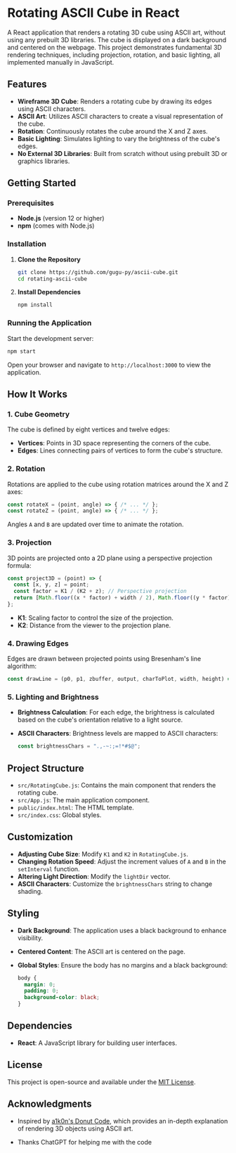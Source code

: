 # Rotating ASCII Cube in React

A React application that renders a rotating 3D cube using ASCII art, without using any prebuilt 3D libraries. The cube is displayed on a dark background and centered on the webpage. This project demonstrates fundamental 3D rendering techniques, including projection, rotation, and basic lighting, all implemented manually in JavaScript.

## Features

- **Wireframe 3D Cube**: Renders a rotating cube by drawing its edges using ASCII characters.
- **ASCII Art**: Utilizes ASCII characters to create a visual representation of the cube.
- **Rotation**: Continuously rotates the cube around the X and Z axes.
- **Basic Lighting**: Simulates lighting to vary the brightness of the cube's edges.
- **No External 3D Libraries**: Built from scratch without using prebuilt 3D or graphics libraries.

## Getting Started

### Prerequisites

- **Node.js** (version 12 or higher)
- **npm** (comes with Node.js)

### Installation

1. **Clone the Repository**

   ```bash
   git clone https://github.com/gugu-py/ascii-cube.git
   cd rotating-ascii-cube
   ```

2. **Install Dependencies**

   ```bash
   npm install
   ```

### Running the Application

Start the development server:

```bash
npm start
```

Open your browser and navigate to `http://localhost:3000` to view the application.

## How It Works

### 1. Cube Geometry

The cube is defined by eight vertices and twelve edges:

- **Vertices**: Points in 3D space representing the corners of the cube.
- **Edges**: Lines connecting pairs of vertices to form the cube's structure.

### 2. Rotation

Rotations are applied to the cube using rotation matrices around the X and Z axes:

```javascript
const rotateX = (point, angle) => { /* ... */ };
const rotateZ = (point, angle) => { /* ... */ };
```

Angles `A` and `B` are updated over time to animate the rotation.

### 3. Projection

3D points are projected onto a 2D plane using a perspective projection formula:

```javascript
const project3D = (point) => {
  const [x, y, z] = point;
  const factor = K1 / (K2 + z); // Perspective projection
  return [Math.floor((x * factor) + width / 2), Math.floor((y * factor) + height / 2)];
};
```

- **K1**: Scaling factor to control the size of the projection.
- **K2**: Distance from the viewer to the projection plane.

### 4. Drawing Edges

Edges are drawn between projected points using Bresenham's line algorithm:

```javascript
const drawLine = (p0, p1, zbuffer, output, charToPlot, width, height) => { /* ... */ };
```

### 5. Lighting and Brightness

- **Brightness Calculation**: For each edge, the brightness is calculated based on the cube's orientation relative to a light source.
- **ASCII Characters**: Brightness levels are mapped to ASCII characters:

  ```javascript
  const brightnessChars = ".,-~:;=!*#$@";
  ```

## Project Structure

- `src/RotatingCube.js`: Contains the main component that renders the rotating cube.
- `src/App.js`: The main application component.
- `public/index.html`: The HTML template.
- `src/index.css`: Global styles.

## Customization

- **Adjusting Cube Size**: Modify `K1` and `K2` in `RotatingCube.js`.
- **Changing Rotation Speed**: Adjust the increment values of `A` and `B` in the `setInterval` function.
- **Altering Light Direction**: Modify the `lightDir` vector.
- **ASCII Characters**: Customize the `brightnessChars` string to change shading.

## Styling

- **Dark Background**: The application uses a black background to enhance visibility.
- **Centered Content**: The ASCII art is centered on the page.
- **Global Styles**: Ensure the body has no margins and a black background:

  ```css
  body {
    margin: 0;
    padding: 0;
    background-color: black;
  }
  ```

## Dependencies

- **React**: A JavaScript library for building user interfaces.

## License

This project is open-source and available under the [MIT License](LICENSE).

## Acknowledgments

- Inspired by [a1k0n's Donut Code](https://www.a1k0n.net/2011/07/20/donut-math.html), which provides an in-depth explanation of rendering 3D objects using ASCII art.

- Thanks ChatGPT for helping me with the code
